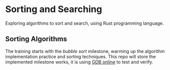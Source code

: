 # Sorting and Searching

Exploring algorithms to sort and search, using Rust programming language.

## Sorting Algorithms

The training starts with the _bubble sort_ milestone, warming up the algorithm implementation practice and sorting techniques.
This repo will store the implemented milestone works, it is using [GDB online](https://www.onlinegdb.com/) to test and verify.